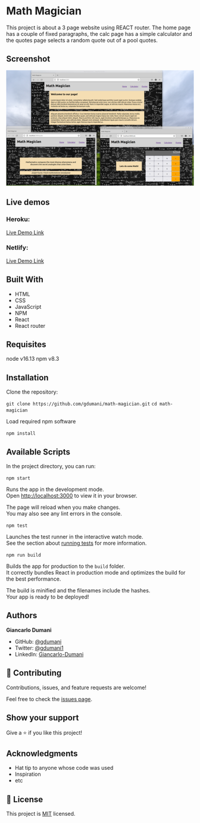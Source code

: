 # Math Magician

This project is about a 3 page website using REACT router. The home page has a couple of fixed paragraphs, the calc page has a simple calculator and the quotes page selects a random quote out of a pool quotes.

## Screenshot

![screenshot](./app_screenshot.png)


## Live demos 

### Heroku:
[Live Demo Link](https://fast-shore-96042.herokuapp.com/)

### Netlify:
[Live Demo Link](https://6213c74d33fe964a0a6a4b56--zealous-williams-441807.netlify.app/)

## Built With

- HTML
- CSS
- JavaScript
- NPM
- React
- React router

## Requisites
node v16.13
npm v8.3

## Installation

Clone the repository: 

`git clone https://github.com/gdumani/math-magician.git`
`cd math-magician`

Load required npm software

`npm install`

## Available Scripts

In the project directory, you can run:

`npm start`

Runs the app in the development mode.\
Open [http://localhost:3000](http://localhost:3000) to view it in your browser.

The page will reload when you make changes.\
You may also see any lint errors in the console.

`npm test`

Launches the test runner in the interactive watch mode.\
See the section about [running tests](https://facebook.github.io/create-react-app/docs/running-tests) for more information.

`npm run build`

Builds the app for production to the `build` folder.\
It correctly bundles React in production mode and optimizes the build for the best performance.

The build is minified and the filenames include the hashes.\
Your app is ready to be deployed!

## Authors

**Giancarlo Dumani**

- GitHub: [@gdumani](https://github.com/gdumani)
- Twitter: [@gdumani1](https://twitter.com/gdumani1)
- LinkedIn: [ Giancarlo-Dumani](https://www.linkedin.com/in/gdumani/?originalSubdomain=cr)


## 🤝 Contributing

Contributions, issues, and feature requests are welcome!

Feel free to check the [issues page](../../issues/).

## Show your support

Give a ⭐️ if you like this project!

## Acknowledgments

- Hat tip to anyone whose code was used
- Inspiration
- etc

## 📝 License

This project is [MIT](./MIT.md) licensed.
